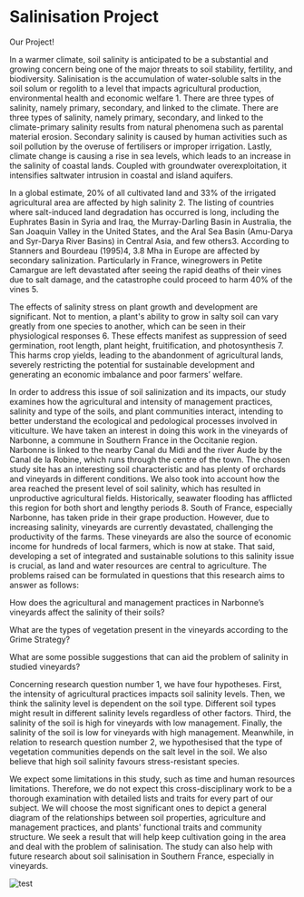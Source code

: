 # Salinisation Project
Our Project!

In a warmer climate, soil salinity is anticipated to be a substantial and growing concern being one of the major threats to soil stability, fertility, and biodiversity. 
Salinisation is the accumulation of water-soluble salts in the soil solum or regolith to a level that impacts agricultural production, environmental health and economic welfare 1. There are three types of salinity, namely primary, secondary, and linked to the climate. 
There are three types of salinity, namely primary, secondary, and linked to the climate-primary salinity results from natural phenomena such as parental material erosion. Secondary salinity is caused by human activities such as soil pollution by the overuse of fertilisers or improper irrigation. 
Lastly, climate change is causing a rise in sea levels, which leads to an increase in the salinity of coastal lands. Coupled with groundwater overexploitation, it intensifies saltwater intrusion in coastal and island aquifers.

In a global estimate, 20% of all cultivated land and 33% of the irrigated agricultural area are affected by high salinity 2. The listing of countries where salt-induced land degradation has occurred is long, including the Euphrates Basin in Syria and Iraq, the Murray-Darling Basin in Australia, the San Joaquin Valley in the United States, and the Aral Sea Basin (Amu-Darya and Syr-Darya River Basins) in Central Asia, and few others3. 
According to Stanners and Bourdeau (1995)4, 3.8 Mha in Europe are affected by secondary salinization. Particularly in France, winegrowers in Petite Camargue are left devastated after seeing the rapid deaths of their vines due to salt damage, and the catastrophe could proceed to harm 40% of the vines 5.

The effects of salinity stress on plant growth and development are significant. Not to mention, a plant's ability to grow in salty soil can vary greatly from one species to another, which can be seen in their physiological responses 6. These effects manifest as suppression of seed germination, root length, plant height, fruitification, and photosynthesis 7. This harms crop yields, leading to the abandonment of agricultural lands, severely restricting the potential for sustainable development and generating an economic imbalance and poor farmers’ welfare.

In order to address this issue of soil salinization and its impacts, our study examines how the agricultural and intensity of management practices, salinity and type of the soils, and plant communities interact, intending to better understand the ecological and pedological processes involved in viticulture. We have taken an interest in doing this work in the vineyards of Narbonne, a commune in Southern France in the Occitanie region. Narbonne is linked to the nearby Canal du Midi and the river Aude by the Canal de la Robine, which runs through the centre of the town. The chosen study site has an interesting soil characteristic and has plenty of orchards and vineyards in different conditions. We also took into account how the area reached the present level of soil salinity, which has resulted in unproductive agricultural fields. Historically, seawater flooding has afflicted this region for both short and lengthy periods 8. 
South of France, especially Narbonne, has taken pride in their grape production. However, due to increasing salinity, vineyards are currently devastated, challenging the productivity of the farms. These vineyards are also the source of economic income for hundreds of local farmers, which is now at stake. That said, developing a set of integrated and sustainable solutions to this salinity issue is crucial, as land and water resources are central to agriculture. The problems raised can be formulated in questions that this research aims to answer as follows:

How does the agricultural and management practices in Narbonne’s vineyards affect the salinity of their soils?

What are the types of vegetation present in the vineyards according to the Grime Strategy?

What are some possible suggestions that can aid the problem of salinity in studied vineyards?

Concerning research question number 1, we have four hypotheses. 
First, the intensity of agricultural practices impacts soil salinity levels. 
Then, we think the salinity level is dependent on the soil type. Different soil types might result in different salinity levels regardless of other factors. 
Third, the salinity of the soil is high for vineyards with low management. Finally, the salinity of the soil is low for vineyards with high management. Meanwhile, in relation to research question number 2, we hypothesised that the type of vegetation communities depends on the salt level in the soil. We also believe that high soil salinity favours stress-resistant species.

We expect some limitations in this study, such as time and human resources limitations. Therefore, we do not expect this cross-disciplinary work to be a thorough examination with detailed lists and traits for every part of our subject. We will choose the most significant ones to depict a general diagram of the relationships between soil properties, agriculture and management practices, and plants' functional traits and community structure. We seek a result that will help keep cultivation going in the area and deal with the problem of salinisation. 
The study can also help with future research about soil salinisation in Southern France, especially in vineyards.


![test](https://upload.travelawaits.com/ta/uploads/2021/04/a-sugar-glider-in-the-wild5be187-1536x1024.jpg)
